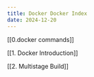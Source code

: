 ```yaml
---
title: Docker Docker Index
date: 2024-12-20
---
```

[[0.docker commands]]

[[1. Docker Introduction]]

[[2. Multistage Build]]
